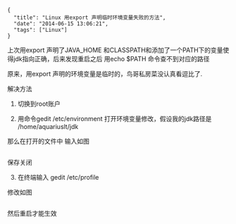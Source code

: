 ```metadata
{
  "title": "Linux 用export 声明临时环境变量失败的方法",
  "date": "2014-06-15 13:06:21",
  "tags": ["Linux"]
}
```



上次用export 声明了JAVA_HOME 和CLASSPATH和添加了一个PATH下的变量使得jdk指向正确，后来发现重启之后
用echo $PATH 命令查不到对应的路径

原来，用export 声明的环境变量是临时的，鸟哥私房菜没认真看逗比了.

解决方法


1. 切换到root账户


2. 用命令gedit /etc/environment 打开环境变量修改，假设我的jdk路径是 /home/aquariuslt/jdk


那么在打开的文件中
输入如图


![]()

保存关闭

3. 在终端输入 gedit /etc/profile

修改如图

![]()

然后重启才能生效
